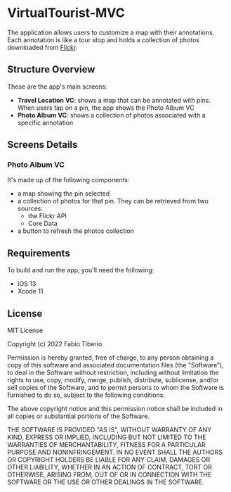 # VirtualTourist-MVC
The application allows users to customize a map with their annotations. Each annotation is like a tour stop and holds a collection of photos downloaded from [Flickr](https://www.flickr.com).

## Structure Overview
These are the app's main screens:
* **Travel Location VC**: shows a map that can be annotated with pins. When users tap on a pin, the app shows the Photo Album VC
* **Photo Album VC**: shows a collection of photos associated with a specific annotation

## Screens Details
### Photo Album VC
It's made up of the following components:
* a map showing the pin selected
* a collection of photos for that pin. They can be retrieved from two sources:
  * the Flickr API
  * Core Data
* a button to refresh the photos collection

## Requirements
To build and run the app, you'll need the following:
* iOS 13
* Xcode 11

## License
MIT License

Copyright (c) 2022 Fabio Tiberio

Permission is hereby granted, free of charge, to any person obtaining a copy
of this software and associated documentation files (the "Software"), to deal
in the Software without restriction, including without limitation the rights
to use, copy, modify, merge, publish, distribute, sublicense, and/or sell
copies of the Software, and to permit persons to whom the Software is
furnished to do so, subject to the following conditions:

The above copyright notice and this permission notice shall be included in all
copies or substantial portions of the Software.

THE SOFTWARE IS PROVIDED "AS IS", WITHOUT WARRANTY OF ANY KIND, EXPRESS OR
IMPLIED, INCLUDING BUT NOT LIMITED TO THE WARRANTIES OF MERCHANTABILITY,
FITNESS FOR A PARTICULAR PURPOSE AND NONINFRINGEMENT. IN NO EVENT SHALL THE
AUTHORS OR COPYRIGHT HOLDERS BE LIABLE FOR ANY CLAIM, DAMAGES OR OTHER
LIABILITY, WHETHER IN AN ACTION OF CONTRACT, TORT OR OTHERWISE, ARISING FROM,
OUT OF OR IN CONNECTION WITH THE SOFTWARE OR THE USE OR OTHER DEALINGS IN THE
SOFTWARE.
